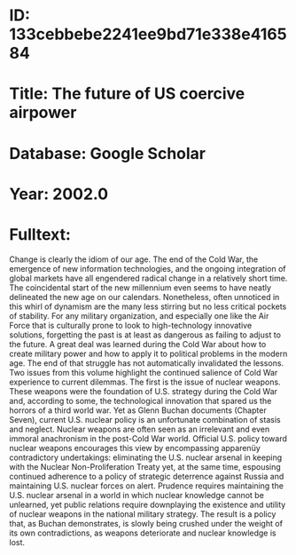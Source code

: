 # ID: 133cebbebe2241ee9bd71e338e416584
# Title: The future of US coercive airpower
# Database: Google Scholar
# Year: 2002.0
# Fulltext:
Change is clearly the idiom of our age.
The end of the Cold War, the emergence of new information technologies, and the ongoing integration of global markets have all engendered radical change in a relatively short time.
The coincidental start of the new millennium even seems to have neatly delineated the new age on our calendars.
Nonetheless, often unnoticed in this whirl of dynamism are the many less stirring but no less critical pockets of stability.
For any military organization, and especially one like the Air Force that is culturally prone to look to high-technology innovative solutions, forgetting the past is at least as dangerous as failing to adjust to the future.
A great deal was learned during the Cold War about how to create military power and how to apply it to political problems in the modern age.
The end of that struggle has not automatically invalidated the lessons.
Two issues from this volume highlight the continued salience of Cold War experience to current dilemmas.
The first is the issue of nuclear weapons.
These weapons were the foundation of U.S. strategy during the Cold War and, according to some, the technological innovation that spared us the horrors of a third world war.
Yet as Glenn Buchan documents (Chapter Seven), current U.S. nuclear policy is an unfortunate combination of stasis and neglect.
Nuclear weapons are often seen as an irrelevant and even immoral anachronism in the post-Cold War world.
Official U.S. policy toward nuclear weapons encourages this view by encompassing apparenüy contradictory undertakings: eliminating the U.S. nuclear arsenal in keeping with the Nuclear Non-Proliferation Treaty yet, at the same time, espousing continued adherence to a policy of strategic deterrence against Russia and maintaining U.S. nuclear forces on alert.
Prudence requires maintaining the U.S. nuclear arsenal in a world in which nuclear knowledge cannot be unlearned, yet public relations require downplaying the existence and utility of nuclear weapons in the national military strategy.
The result is a policy that, as Buchan demonstrates, is slowly being crushed under the weight of its own contradictions, as weapons deteriorate and nuclear knowledge is lost.